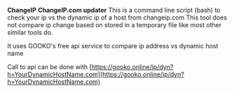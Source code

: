 **ChangeIP**
**ChangeIP.com updater**
This is a command line script (bash) to check your ip vs the dynamic ip of a host from changeip.com
This tool does not compare ip change based on stored in a temporary file like most other
similar tools do. 
 

It uses GOOKO's free api service to compare ip address vs dynamic host name

Call to api can be done with [https://gooko.online/ip/dyn?h=YourDynamicHostName.com](https://gooko.online/ip/dyn?h=YourDynamicHostName.com)

